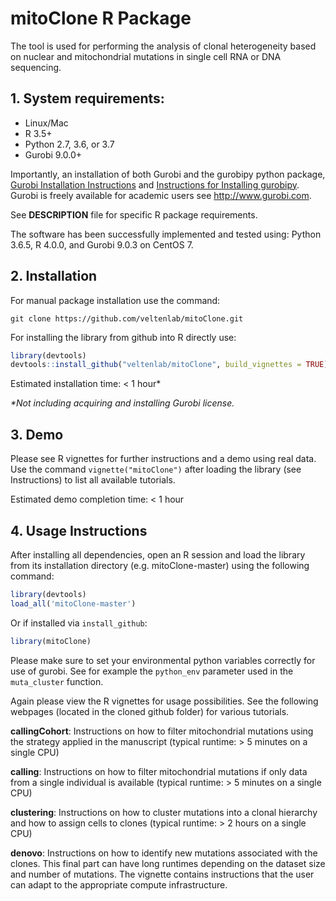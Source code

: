 # mitoClone R Package

The tool is used for performing the analysis of clonal heterogeneity based on nuclear and mitochondrial mutations in single cell RNA or DNA sequencing.

## 1. System requirements:
   - Linux/Mac
   - R 3.5+
   - Python 2.7, 3.6, or 3.7
   - Gurobi 9.0.0+
   
Importantly, an installation of both Gurobi and the gurobipy python package, [Gurobi Installation Instructions](https://www.gurobi.com/documentation/9.0/quickstart_mac/software_installation_guid.html) and [Instructions for Installing gurobipy](https://support.gurobi.com/hc/en-us/articles/360044290292-How-do-I-install-Gurobi-for-Python-]). Gurobi is freely available for academic users see http://www.gurobi.com.

See **DESCRIPTION** file for specific R package requirements.

The software has been successfully implemented and tested using: Python 3.6.5, R 4.0.0, and Gurobi 9.0.3 on CentOS 7.

## 2. Installation
For manual package installation use the command:

`git clone https://github.com/veltenlab/mitoClone.git`

For installing the library from github into R directly use:

``` r
library(devtools)
devtools::install_github("veltenlab/mitoClone", build_vignettes = TRUE)
```

Estimated installation time: < 1 hour*

*\*Not including acquiring and installing Gurobi license.*

## 3. Demo

Please see R vignettes for further instructions and a demo using real data. Use the command `vignette("mitoClone")` after loading the library (see Instructions) to list all available tutorials.

Estimated demo completion time: < 1 hour

## 4. Usage Instructions

After installing all dependencies, open an R session and load the library from its installation directory (e.g. mitoClone-master) using the following command:

``` r
library(devtools)
load_all('mitoClone-master')
```

Or if installed via `install_github`:

``` r
library(mitoClone)
```

Please make sure to set your environmental python variables correctly for use of gurobi. See for example the `python_env` parameter used in the `muta_cluster` function.

Again please view the R vignettes for usage possibilities. See the following webpages (located in the cloned github folder) for various tutorials.


**callingCohort**: Instructions on how to filter mitochondrial mutations using the strategy applied in the manuscript (typical runtime: > 5 minutes on a single CPU)

**calling**: Instructions on how to filter mitochondrial mutations if only data from a single individual is available (typical runtime: > 5 minutes on a single CPU)

**clustering**: Instructions on how to cluster mutations into a clonal hierarchy and how to assign cells to clones (typical runtime: > 2 hours on a single CPU)

**denovo**: Instructions on how to identify new mutations associated with the clones. This final part can have long runtimes depending on the dataset size and number of mutations. The vignette contains instructions that the user can adapt to the appropriate compute infrastructure.

